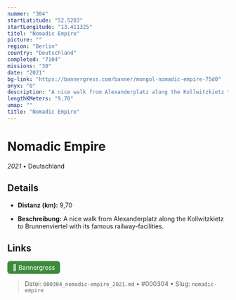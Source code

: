 ```yaml
---
nummer: "304"
startLatitude: "52.5203"
startLongitude: "13.411325"
titel: "Nomadic Empire"
picture: ""
region: "Berlin"
country: "Deutschland"
completed: "7104"
missions: "30"
date: "2021"
bg-link: "https://bannergress.com/banner/mongol-nomadic-empire-75d0"
onyx: "0"
description: "A nice walk from Alexanderplatz along the Kollwitzkietz to Brunnenviertel with its famous railway-facilities."
lengthKMeters: "9,70"
umap: ""
title: "Nomadic Empire"
---
```

# Nomadic Empire

*2021* • Deutschland



## Details
- **Distanz (km):** 9,70



- **Beschreibung:** A nice walk from Alexanderplatz along the Kollwitzkietz to Brunnenviertel with its famous railway-facilities.


## Links
<div style="margin-top: 0.5em;">
<a href="https://bannergress.com/banner/mongol-nomadic-empire-75d0" target="_blank" style="display:inline-block;margin-right:8px;padding:6px 12px;background-color:#3c8b3c;color:white;text-decoration:none;border-radius:6px;">🔗 Bannergress</a>

</div>


> Datei: `000304_nomadic-empire_2021.md` • #000304 • Slug: `nomadic-empire`
